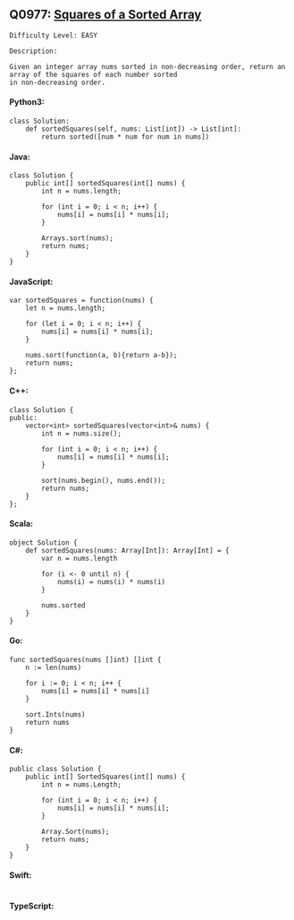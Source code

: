 ## Q0977: [Squares of a Sorted Array](https://leetcode.com/problems/squares-of-a-sorted-array/)

```
Difficulty Level: EASY
```

```
Description:

Given an integer array nums sorted in non-decreasing order, return an array of the squares of each number sorted
in non-decreasing order.
```

#### Python3:

```
class Solution:
    def sortedSquares(self, nums: List[int]) -> List[int]:
        return sorted([num * num for num in nums])
```

#### Java:

```
class Solution {
    public int[] sortedSquares(int[] nums) {
        int n = nums.length;

        for (int i = 0; i < n; i++) {
            nums[i] = nums[i] * nums[i];
        }

        Arrays.sort(nums);
        return nums;
    }
}
```

#### JavaScript:

```
var sortedSquares = function(nums) {
    let n = nums.length;

    for (let i = 0; i < n; i++) {
        nums[i] = nums[i] * nums[i];
    }

    nums.sort(function(a, b){return a-b});
    return nums;
};
```

#### C++:

```
class Solution {
public:
    vector<int> sortedSquares(vector<int>& nums) {
        int n = nums.size();

        for (int i = 0; i < n; i++) {
            nums[i] = nums[i] * nums[i];
        }

        sort(nums.begin(), nums.end());
        return nums;
    }
};
```

#### Scala:

```
object Solution {
    def sortedSquares(nums: Array[Int]): Array[Int] = {
        var n = nums.length

        for (i <- 0 until n) {
            nums(i) = nums(i) * nums(i)
        }

        nums.sorted
    }
}
```

#### Go:

```
func sortedSquares(nums []int) []int {
    n := len(nums)

    for i := 0; i < n; i++ {
        nums[i] = nums[i] * nums[i]
    }

    sort.Ints(nums)
    return nums
}
```

#### C#:

```
public class Solution {
    public int[] SortedSquares(int[] nums) {
        int n = nums.Length;

        for (int i = 0; i < n; i++) {
            nums[i] = nums[i] * nums[i];
        }

        Array.Sort(nums);
        return nums;
    }
}
```

#### Swift:

```

```

#### TypeScript:

```

```